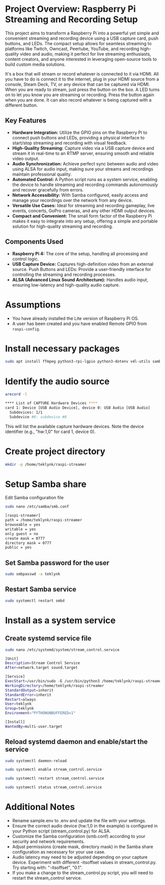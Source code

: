 

# Project Overview: Raspberry Pi Streaming and Recording Setup
This project aims to transform a Raspberry Pi into a powerful yet simple and convenient streaming and recording device using a USB capture card, push buttons, and LEDs. The compact setup allows for seamless streaming to platforms like Twitch, Owncast, Peertube, YouTube, and recording high-quality video and audio, making it perfect for live streaming enthusiasts, content creators, and anyone interested in leveraging open-source tools to build custom media solutions.

It's a box that will stream or record whatever is connected to it via HDMI. All you have to do is connect it to the internet, plug in your HDMI source from a console, Steam Deck, TV, or any device that can be captured via HDMI. When you are ready to stream, just press the button on the box. A LED turns on to let you know you are streaming or recording. Press the button again when you are done. It can also record whatever is being captured with a different button. 

## Key Features
- __Hardware Integration:__ Utilize the GPIO pins on the Raspberry Pi to connect push buttons and LEDs, providing a physical interface to start/stop streaming and recording with visual feedback.
- __High-Quality Streaming:__ Capture video via a USB capture device and stream it in real-time to an RTMP server, ensuring smooth and reliable video output.
- __Audio Synchronization:__ Achieve perfect sync between audio and video using ALSA for audio input, making sure your streams and recordings maintain professional quality.
- __Automated Control:__ A Python script runs as a system service, enabling the device to handle streaming and recording commands autonomously and recover gracefully from errors.
- __Network Accessibility:__ With Samba configured, easily access and manage your recordings over the network from any device.
- __Versatile Use Cases:__ Ideal for streaming and recording gameplay, live events, concerts, GoPro cameras, and any other HDMI output devices.
- __Compact and Convenient:__ The small form factor of the Raspberry Pi makes it easy to integrate into any setup, offering a simple and portable solution for high-quality streaming and recording.

## Components Used
- __Raspberry Pi 4:__ The core of the setup, handling all processing and control logic.
- __USB Capture Device:__ Captures high-definition video from an external source.
Push Buttons and LEDs: Provide a user-friendly interface for controlling the streaming and recording processes.
- __ALSA (Advanced Linux Sound Architecture):__ Handles audio input, ensuring low-latency and high-quality audio capture.

# Assumptions
- You have already installed the Lite version of Raspberry Pi OS.
- A user has been created and you have enabled Remote GPIO from `raspi-config`.

# Install necessary packages
```bash
sudo apt install ffmpeg python3-rpi-lgpio python3-dotenv v4l-utils samba samba-common-bin
```

# Identify the audio source
```bash
arecord -l
```

```bash
**** List of CAPTURE Hardware Devices ****
card 1: Device [USB Audio Device], device 0: USB Audio [USB Audio]
  Subdevices: 1/1
  Subdevice #0: subdevice #0
```

This will list the available capture hardware devices. Note the device identifier (e.g., "hw:1,0" for card 1, device 0).

# Create project directory
```bash
mkdir -p /home/teklynk/raspi-streamer
```

# Setup Samba share

Edit Samba configuration file
```bash
sudo nano /etc/samba/smb.conf
```

```bash
[raspi-streamer]
path = /home/teklynk/raspi-streamer
browseable = yes
writable = yes
only guest = no
create mask = 0777
directory mask = 0777
public = yes
```

## Set Samba password for the user
```bash
sudo smbpasswd -a teklynk
```

## Restart Samba service
```bash
sudo systemctl restart smbd
```


# Install as a system service 

## Create systemd service file
```bash
sudo nano /etc/systemd/system/stream_control.service
```

```bash
[Unit]
Description=Stream Control Service
After=network.target sound.target

[Service]
ExecStart=/usr/bin/sudo -E /usr/bin/python3 /home/teklynk/raspi-streamer/stream_control.py
WorkingDirectory=/home/teklynk/raspi-streamer
StandardOutput=inherit
StandardError=inherit
Restart=always
User=teklynk
Group=teklynk
Environment="PYTHONUNBUFFERED=1"

[Install]
WantedBy=multi-user.target
```

## Reload systemd daemon and enable/start the service

```bash
sudo systemctl daemon-reload

sudo systemctl enable stream_control.service

sudo systemctl restart stream_control.service

sudo systemctl status stream_control.service
```

# Additional Notes
- Rename sample.env to .env and update the file with your settings.
- Ensure the correct audio device (hw:1,0 in the example) is configured in your Python script (stream_control.py) for ALSA.
- Customize the Samba configuration (smb.conf) according to your security and network requirements.
- Adjust permissions (create mask, directory mask) in the Samba share configuration as necessary for your use case.
- Audio latency may need to be adjusted depending on your capture device. Experiment with different -itsoffset values in stream_control.py. Try starting with: "-itsoffset", "0.1".
- If you make a change to the stream_control.py script, you will need to restart the stream_control service.